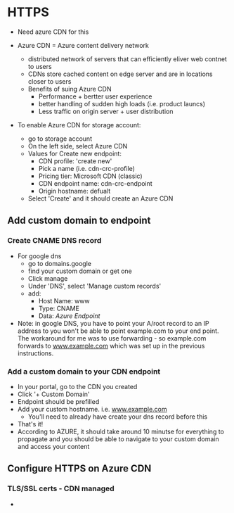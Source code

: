 # HTTPS

 - Need azure CDN for this
 - Azure CDN = Azure content delivery network
    - distributed network of servers that can efficiently eliver web contnet to users
    - CDNs store cached content on edge server and are in locations closer to users
    - Benefits of suing Azure CDN
        - Performance + bertter user experience
        - better handling of sudden high loads (i.e. product launcs)
        - Less traffic on origin server + user distribution

- To enable Azure CDN for storage account:
    - go to storage account
    - On the left side, select Azure CDN
    - Values for Create new endpoint:
        - CDN profile: 'create new' 
        - Pick a name (i.e. cdn-crc-profile)
        - Pricing tier: Microsoft CDN (classic)
        - CDN endpoint name: cdn-crc-endpoint
        - Origin hostname: defualt
    - Select 'Create' and it should create an Azure CDN 


## Add custom domain to endpoint

### Create CNAME DNS record
- For google dns
    - go to domains.google
    - find your custom domain or get one
    - Click manage
    - Under 'DNS', select 'Manage custom records'
    - add:
        - Host Name: www
        - Type: CNAME
        - Data: _Azure Endpoint_
- Note: in google DNS, you have to point your A/root record to an IP address to you won't be able to point example.com to your end point. The workaround for me was to use forwarding - so example.com forwards to www.example.com which was set up in the previous instructions. 

### Add a custom domain to your CDN endpoint
- In your portal, go to the CDN you created
- Click '+ Custom Domain'
- Endpoint should be prefilled
- Add your custom hostname. i.e. www.example.com 
    - You'll need to already have create your dns record before this
- That's it!
- According to AZURE, it should take around 10 minutse for everything to propagate and you should be able to navigate to your custom domain and access your content


## Configure HTTPS on Azure CDN

### TLS/SSL certs - CDN managed
- 
